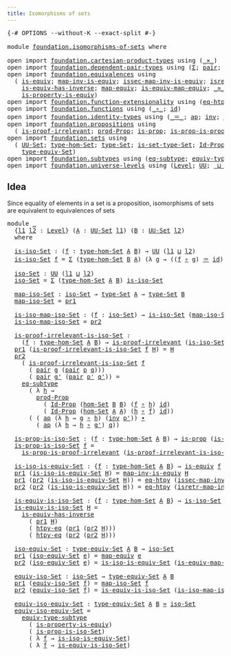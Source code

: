 ```yaml
---
title: Isomorphisms of sets
---
```


<pre class="Agda"><a id="46" class="Symbol">{-#</a> <a id="50" class="Keyword">OPTIONS</a> <a id="58" class="Pragma">--without-K</a> <a id="70" class="Pragma">--exact-split</a> <a id="84" class="Symbol">#-}</a>

<a id="89" class="Keyword">module</a> <a id="96" href="foundation.isomorphisms-of-sets.html" class="Module">foundation.isomorphisms-of-sets</a> <a id="128" class="Keyword">where</a>

<a id="135" class="Keyword">open</a> <a id="140" class="Keyword">import</a> <a id="147" href="foundation.cartesian-product-types.html" class="Module">foundation.cartesian-product-types</a> <a id="182" class="Keyword">using</a> <a id="188" class="Symbol">(</a><a id="189" href="foundation-core.cartesian-product-types.html#590" class="Function Operator">_×_</a><a id="192" class="Symbol">)</a>
<a id="194" class="Keyword">open</a> <a id="199" class="Keyword">import</a> <a id="206" href="foundation.dependent-pair-types.html" class="Module">foundation.dependent-pair-types</a> <a id="238" class="Keyword">using</a> <a id="244" class="Symbol">(</a><a id="245" href="foundation-core.dependent-pair-types.html#515" class="Record">Σ</a><a id="246" class="Symbol">;</a> <a id="248" href="foundation-core.dependent-pair-types.html#588" class="InductiveConstructor">pair</a><a id="252" class="Symbol">;</a> <a id="254" href="foundation-core.dependent-pair-types.html#605" class="Field">pr1</a><a id="257" class="Symbol">;</a> <a id="259" href="foundation-core.dependent-pair-types.html#617" class="Field">pr2</a><a id="262" class="Symbol">)</a>
<a id="264" class="Keyword">open</a> <a id="269" class="Keyword">import</a> <a id="276" href="foundation.equivalences.html" class="Module">foundation.equivalences</a> <a id="300" class="Keyword">using</a>
  <a id="308" class="Symbol">(</a> <a id="310" href="foundation-core.equivalences.html#1556" class="Function">is-equiv</a><a id="318" class="Symbol">;</a> <a id="320" href="foundation-core.equivalences.html#4187" class="Function">map-inv-is-equiv</a><a id="336" class="Symbol">;</a> <a id="338" href="foundation-core.equivalences.html#4265" class="Function">issec-map-inv-is-equiv</a><a id="360" class="Symbol">;</a> <a id="362" href="foundation-core.equivalences.html#4395" class="Function">isretr-map-inv-is-equiv</a><a id="385" class="Symbol">;</a>
    <a id="391" href="foundation-core.equivalences.html#3013" class="Function">is-equiv-has-inverse</a><a id="411" class="Symbol">;</a> <a id="413" href="foundation-core.equivalences.html#1821" class="Function">map-equiv</a><a id="422" class="Symbol">;</a> <a id="424" href="foundation-core.equivalences.html#1876" class="Function">is-equiv-map-equiv</a><a id="442" class="Symbol">;</a> <a id="444" href="foundation-core.equivalences.html#1621" class="Function Operator">_≃_</a><a id="447" class="Symbol">;</a>
    <a id="453" href="foundation.equivalences.html#12145" class="Function">is-property-is-equiv</a><a id="473" class="Symbol">)</a>
<a id="475" class="Keyword">open</a> <a id="480" class="Keyword">import</a> <a id="487" href="foundation.function-extensionality.html" class="Module">foundation.function-extensionality</a> <a id="522" class="Keyword">using</a> <a id="528" class="Symbol">(</a><a id="529" href="foundation-core.function-extensionality.html#1463" class="Function">eq-htpy</a><a id="536" class="Symbol">;</a> <a id="538" href="foundation-core.function-extensionality.html#965" class="Function">htpy-eq</a><a id="545" class="Symbol">)</a>
<a id="547" class="Keyword">open</a> <a id="552" class="Keyword">import</a> <a id="559" href="foundation.functions.html" class="Module">foundation.functions</a> <a id="580" class="Keyword">using</a> <a id="586" class="Symbol">(</a><a id="587" href="foundation-core.functions.html#420" class="Function Operator">_∘_</a><a id="590" class="Symbol">;</a> <a id="592" href="foundation-core.functions.html#322" class="Function">id</a><a id="594" class="Symbol">)</a>
<a id="596" class="Keyword">open</a> <a id="601" class="Keyword">import</a> <a id="608" href="foundation.identity-types.html" class="Module">foundation.identity-types</a> <a id="634" class="Keyword">using</a> <a id="640" class="Symbol">(</a><a id="641" href="foundation-core.identity-types.html#1865" class="Function Operator">_＝_</a><a id="644" class="Symbol">;</a> <a id="646" href="foundation-core.identity-types.html#4003" class="Function">ap</a><a id="648" class="Symbol">;</a> <a id="650" href="foundation-core.identity-types.html#2729" class="Function">inv</a><a id="653" class="Symbol">;</a> <a id="655" href="foundation-core.identity-types.html#2425" class="Function Operator">_∙_</a><a id="658" class="Symbol">)</a>
<a id="660" class="Keyword">open</a> <a id="665" class="Keyword">import</a> <a id="672" href="foundation.propositions.html" class="Module">foundation.propositions</a> <a id="696" class="Keyword">using</a>
  <a id="704" class="Symbol">(</a> <a id="706" href="foundation-core.propositions.html#2278" class="Function">is-proof-irrelevant</a><a id="725" class="Symbol">;</a> <a id="727" href="foundation-core.propositions.html#5874" class="Function">prod-Prop</a><a id="736" class="Symbol">;</a> <a id="738" href="foundation-core.propositions.html#1309" class="Function">is-prop</a><a id="745" class="Symbol">;</a> <a id="747" href="foundation-core.propositions.html#3220" class="Function">is-prop-is-proof-irrelevant</a><a id="774" class="Symbol">)</a>
<a id="776" class="Keyword">open</a> <a id="781" class="Keyword">import</a> <a id="788" href="foundation.sets.html" class="Module">foundation.sets</a> <a id="804" class="Keyword">using</a>
  <a id="812" class="Symbol">(</a> <a id="814" href="foundation-core.sets.html#1190" class="Function">UU-Set</a><a id="820" class="Symbol">;</a> <a id="822" href="foundation.sets.html#4014" class="Function">type-hom-Set</a><a id="834" class="Symbol">;</a> <a id="836" href="foundation-core.sets.html#1304" class="Function">type-Set</a><a id="844" class="Symbol">;</a> <a id="846" href="foundation-core.sets.html#1355" class="Function">is-set-type-Set</a><a id="861" class="Symbol">;</a> <a id="863" href="foundation-core.sets.html#1420" class="Function">Id-Prop</a><a id="870" class="Symbol">;</a> <a id="872" href="foundation.sets.html#4300" class="Function">hom-Set</a><a id="879" class="Symbol">;</a>
    <a id="885" href="foundation.sets.html#4935" class="Function">type-equiv-Set</a><a id="899" class="Symbol">)</a>
<a id="901" class="Keyword">open</a> <a id="906" class="Keyword">import</a> <a id="913" href="foundation.subtypes.html" class="Module">foundation.subtypes</a> <a id="933" class="Keyword">using</a> <a id="939" class="Symbol">(</a><a id="940" href="foundation-core.subtypes.html#3438" class="Function">eq-subtype</a><a id="950" class="Symbol">;</a> <a id="952" href="foundation-core.subtypes.html#6108" class="Function">equiv-type-subtype</a><a id="970" class="Symbol">)</a>
<a id="972" class="Keyword">open</a> <a id="977" class="Keyword">import</a> <a id="984" href="foundation.universe-levels.html" class="Module">foundation.universe-levels</a> <a id="1011" class="Keyword">using</a> <a id="1017" class="Symbol">(</a><a id="1018" href="Agda.Primitive.html#597" class="Postulate">Level</a><a id="1023" class="Symbol">;</a> <a id="1025" href="foundation-core.universe-levels.html#235" class="Primitive">UU</a><a id="1027" class="Symbol">;</a> <a id="1029" href="Agda.Primitive.html#810" class="Primitive Operator">_⊔_</a><a id="1032" class="Symbol">)</a>
</pre>
## Idea

Since equality of elements in a set is a proposition, isomorphisms of sets are equivalent to equivalences of sets

<pre class="Agda"><a id="1171" class="Keyword">module</a> <a id="1178" href="foundation.isomorphisms-of-sets.html#1178" class="Module">_</a>
  <a id="1182" class="Symbol">{</a><a id="1183" href="foundation.isomorphisms-of-sets.html#1183" class="Bound">l1</a> <a id="1186" href="foundation.isomorphisms-of-sets.html#1186" class="Bound">l2</a> <a id="1189" class="Symbol">:</a> <a id="1191" href="Agda.Primitive.html#597" class="Postulate">Level</a><a id="1196" class="Symbol">}</a> <a id="1198" class="Symbol">(</a><a id="1199" href="foundation.isomorphisms-of-sets.html#1199" class="Bound">A</a> <a id="1201" class="Symbol">:</a> <a id="1203" href="foundation-core.sets.html#1190" class="Function">UU-Set</a> <a id="1210" href="foundation.isomorphisms-of-sets.html#1183" class="Bound">l1</a><a id="1212" class="Symbol">)</a> <a id="1214" class="Symbol">(</a><a id="1215" href="foundation.isomorphisms-of-sets.html#1215" class="Bound">B</a> <a id="1217" class="Symbol">:</a> <a id="1219" href="foundation-core.sets.html#1190" class="Function">UU-Set</a> <a id="1226" href="foundation.isomorphisms-of-sets.html#1186" class="Bound">l2</a><a id="1228" class="Symbol">)</a>
  <a id="1232" class="Keyword">where</a>

  <a id="1241" href="foundation.isomorphisms-of-sets.html#1241" class="Function">is-iso-Set</a> <a id="1252" class="Symbol">:</a> <a id="1254" class="Symbol">(</a><a id="1255" href="foundation.isomorphisms-of-sets.html#1255" class="Bound">f</a> <a id="1257" class="Symbol">:</a> <a id="1259" href="foundation.sets.html#4014" class="Function">type-hom-Set</a> <a id="1272" href="foundation.isomorphisms-of-sets.html#1199" class="Bound">A</a> <a id="1274" href="foundation.isomorphisms-of-sets.html#1215" class="Bound">B</a><a id="1275" class="Symbol">)</a> <a id="1277" class="Symbol">→</a> <a id="1279" href="foundation-core.universe-levels.html#235" class="Primitive">UU</a> <a id="1282" class="Symbol">(</a><a id="1283" href="foundation.isomorphisms-of-sets.html#1183" class="Bound">l1</a> <a id="1286" href="Agda.Primitive.html#810" class="Primitive Operator">⊔</a> <a id="1288" href="foundation.isomorphisms-of-sets.html#1186" class="Bound">l2</a><a id="1290" class="Symbol">)</a>
  <a id="1294" href="foundation.isomorphisms-of-sets.html#1241" class="Function">is-iso-Set</a> <a id="1305" href="foundation.isomorphisms-of-sets.html#1305" class="Bound">f</a> <a id="1307" class="Symbol">=</a> <a id="1309" href="foundation-core.dependent-pair-types.html#515" class="Record">Σ</a> <a id="1311" class="Symbol">(</a><a id="1312" href="foundation.sets.html#4014" class="Function">type-hom-Set</a> <a id="1325" href="foundation.isomorphisms-of-sets.html#1215" class="Bound">B</a> <a id="1327" href="foundation.isomorphisms-of-sets.html#1199" class="Bound">A</a><a id="1328" class="Symbol">)</a> <a id="1330" class="Symbol">(λ</a> <a id="1333" href="foundation.isomorphisms-of-sets.html#1333" class="Bound">g</a> <a id="1335" class="Symbol">→</a> <a id="1337" class="Symbol">((</a><a id="1339" href="foundation.isomorphisms-of-sets.html#1305" class="Bound">f</a> <a id="1341" href="foundation-core.functions.html#420" class="Function Operator">∘</a> <a id="1343" href="foundation.isomorphisms-of-sets.html#1333" class="Bound">g</a><a id="1344" class="Symbol">)</a> <a id="1346" href="foundation-core.identity-types.html#1865" class="Function Operator">＝</a> <a id="1348" href="foundation-core.functions.html#322" class="Function">id</a><a id="1350" class="Symbol">)</a> <a id="1352" href="foundation-core.cartesian-product-types.html#590" class="Function Operator">×</a> <a id="1354" class="Symbol">((</a><a id="1356" href="foundation.isomorphisms-of-sets.html#1333" class="Bound">g</a> <a id="1358" href="foundation-core.functions.html#420" class="Function Operator">∘</a> <a id="1360" href="foundation.isomorphisms-of-sets.html#1305" class="Bound">f</a><a id="1361" class="Symbol">)</a> <a id="1363" href="foundation-core.identity-types.html#1865" class="Function Operator">＝</a> <a id="1365" href="foundation-core.functions.html#322" class="Function">id</a><a id="1367" class="Symbol">))</a>

  <a id="1373" href="foundation.isomorphisms-of-sets.html#1373" class="Function">iso-Set</a> <a id="1381" class="Symbol">:</a> <a id="1383" href="foundation-core.universe-levels.html#235" class="Primitive">UU</a> <a id="1386" class="Symbol">(</a><a id="1387" href="foundation.isomorphisms-of-sets.html#1183" class="Bound">l1</a> <a id="1390" href="Agda.Primitive.html#810" class="Primitive Operator">⊔</a> <a id="1392" href="foundation.isomorphisms-of-sets.html#1186" class="Bound">l2</a><a id="1394" class="Symbol">)</a>
  <a id="1398" href="foundation.isomorphisms-of-sets.html#1373" class="Function">iso-Set</a> <a id="1406" class="Symbol">=</a> <a id="1408" href="foundation-core.dependent-pair-types.html#515" class="Record">Σ</a> <a id="1410" class="Symbol">(</a><a id="1411" href="foundation.sets.html#4014" class="Function">type-hom-Set</a> <a id="1424" href="foundation.isomorphisms-of-sets.html#1199" class="Bound">A</a> <a id="1426" href="foundation.isomorphisms-of-sets.html#1215" class="Bound">B</a><a id="1427" class="Symbol">)</a> <a id="1429" href="foundation.isomorphisms-of-sets.html#1241" class="Function">is-iso-Set</a>

  <a id="1443" href="foundation.isomorphisms-of-sets.html#1443" class="Function">map-iso-Set</a> <a id="1455" class="Symbol">:</a> <a id="1457" href="foundation.isomorphisms-of-sets.html#1373" class="Function">iso-Set</a> <a id="1465" class="Symbol">→</a> <a id="1467" href="foundation-core.sets.html#1304" class="Function">type-Set</a> <a id="1476" href="foundation.isomorphisms-of-sets.html#1199" class="Bound">A</a> <a id="1478" class="Symbol">→</a> <a id="1480" href="foundation-core.sets.html#1304" class="Function">type-Set</a> <a id="1489" href="foundation.isomorphisms-of-sets.html#1215" class="Bound">B</a>
  <a id="1493" href="foundation.isomorphisms-of-sets.html#1443" class="Function">map-iso-Set</a> <a id="1505" class="Symbol">=</a> <a id="1507" href="foundation-core.dependent-pair-types.html#605" class="Field">pr1</a>

  <a id="1514" href="foundation.isomorphisms-of-sets.html#1514" class="Function">is-iso-map-iso-Set</a> <a id="1533" class="Symbol">:</a> <a id="1535" class="Symbol">(</a><a id="1536" href="foundation.isomorphisms-of-sets.html#1536" class="Bound">f</a> <a id="1538" class="Symbol">:</a> <a id="1540" href="foundation.isomorphisms-of-sets.html#1373" class="Function">iso-Set</a><a id="1547" class="Symbol">)</a> <a id="1549" class="Symbol">→</a> <a id="1551" href="foundation.isomorphisms-of-sets.html#1241" class="Function">is-iso-Set</a> <a id="1562" class="Symbol">(</a><a id="1563" href="foundation.isomorphisms-of-sets.html#1443" class="Function">map-iso-Set</a> <a id="1575" href="foundation.isomorphisms-of-sets.html#1536" class="Bound">f</a><a id="1576" class="Symbol">)</a>
  <a id="1580" href="foundation.isomorphisms-of-sets.html#1514" class="Function">is-iso-map-iso-Set</a> <a id="1599" class="Symbol">=</a> <a id="1601" href="foundation-core.dependent-pair-types.html#617" class="Field">pr2</a>

  <a id="1608" href="foundation.isomorphisms-of-sets.html#1608" class="Function">is-proof-irrelevant-is-iso-Set</a> <a id="1639" class="Symbol">:</a>
    <a id="1645" class="Symbol">(</a><a id="1646" href="foundation.isomorphisms-of-sets.html#1646" class="Bound">f</a> <a id="1648" class="Symbol">:</a> <a id="1650" href="foundation.sets.html#4014" class="Function">type-hom-Set</a> <a id="1663" href="foundation.isomorphisms-of-sets.html#1199" class="Bound">A</a> <a id="1665" href="foundation.isomorphisms-of-sets.html#1215" class="Bound">B</a><a id="1666" class="Symbol">)</a> <a id="1668" class="Symbol">→</a> <a id="1670" href="foundation-core.propositions.html#2278" class="Function">is-proof-irrelevant</a> <a id="1690" class="Symbol">(</a><a id="1691" href="foundation.isomorphisms-of-sets.html#1241" class="Function">is-iso-Set</a> <a id="1702" href="foundation.isomorphisms-of-sets.html#1646" class="Bound">f</a><a id="1703" class="Symbol">)</a>
  <a id="1707" href="foundation-core.dependent-pair-types.html#605" class="Field">pr1</a> <a id="1711" class="Symbol">(</a><a id="1712" href="foundation.isomorphisms-of-sets.html#1608" class="Function">is-proof-irrelevant-is-iso-Set</a> <a id="1743" href="foundation.isomorphisms-of-sets.html#1743" class="Bound">f</a> <a id="1745" href="foundation.isomorphisms-of-sets.html#1745" class="Bound">H</a><a id="1746" class="Symbol">)</a> <a id="1748" class="Symbol">=</a> <a id="1750" href="foundation.isomorphisms-of-sets.html#1745" class="Bound">H</a>
  <a id="1754" href="foundation-core.dependent-pair-types.html#617" class="Field">pr2</a>
    <a id="1762" class="Symbol">(</a> <a id="1764" href="foundation.isomorphisms-of-sets.html#1608" class="Function">is-proof-irrelevant-is-iso-Set</a> <a id="1795" href="foundation.isomorphisms-of-sets.html#1795" class="Bound">f</a>
      <a id="1803" class="Symbol">(</a> <a id="1805" href="foundation-core.dependent-pair-types.html#588" class="InductiveConstructor">pair</a> <a id="1810" href="foundation.isomorphisms-of-sets.html#1810" class="Bound">g</a> <a id="1812" class="Symbol">(</a><a id="1813" href="foundation-core.dependent-pair-types.html#588" class="InductiveConstructor">pair</a> <a id="1818" href="foundation.isomorphisms-of-sets.html#1818" class="Bound">p</a> <a id="1820" href="foundation.isomorphisms-of-sets.html#1820" class="Bound">q</a><a id="1821" class="Symbol">)))</a>
      <a id="1831" class="Symbol">(</a> <a id="1833" href="foundation-core.dependent-pair-types.html#588" class="InductiveConstructor">pair</a> <a id="1838" href="foundation.isomorphisms-of-sets.html#1838" class="Bound">g&#39;</a> <a id="1841" class="Symbol">(</a><a id="1842" href="foundation-core.dependent-pair-types.html#588" class="InductiveConstructor">pair</a> <a id="1847" href="foundation.isomorphisms-of-sets.html#1847" class="Bound">p&#39;</a> <a id="1850" href="foundation.isomorphisms-of-sets.html#1850" class="Bound">q&#39;</a><a id="1852" class="Symbol">))</a> <a id="1855" class="Symbol">=</a>
    <a id="1861" href="foundation-core.subtypes.html#3438" class="Function">eq-subtype</a>
      <a id="1878" class="Symbol">(</a> <a id="1880" class="Symbol">λ</a> <a id="1882" href="foundation.isomorphisms-of-sets.html#1882" class="Bound">h</a> <a id="1884" class="Symbol">→</a>
        <a id="1894" href="foundation-core.propositions.html#5874" class="Function">prod-Prop</a>
          <a id="1914" class="Symbol">(</a> <a id="1916" href="foundation-core.sets.html#1420" class="Function">Id-Prop</a> <a id="1924" class="Symbol">(</a><a id="1925" href="foundation.sets.html#4300" class="Function">hom-Set</a> <a id="1933" href="foundation.isomorphisms-of-sets.html#1215" class="Bound">B</a> <a id="1935" href="foundation.isomorphisms-of-sets.html#1215" class="Bound">B</a><a id="1936" class="Symbol">)</a> <a id="1938" class="Symbol">(</a><a id="1939" href="foundation.isomorphisms-of-sets.html#1795" class="Bound">f</a> <a id="1941" href="foundation-core.functions.html#420" class="Function Operator">∘</a> <a id="1943" href="foundation.isomorphisms-of-sets.html#1882" class="Bound">h</a><a id="1944" class="Symbol">)</a> <a id="1946" href="foundation-core.functions.html#322" class="Function">id</a><a id="1948" class="Symbol">)</a>
          <a id="1960" class="Symbol">(</a> <a id="1962" href="foundation-core.sets.html#1420" class="Function">Id-Prop</a> <a id="1970" class="Symbol">(</a><a id="1971" href="foundation.sets.html#4300" class="Function">hom-Set</a> <a id="1979" href="foundation.isomorphisms-of-sets.html#1199" class="Bound">A</a> <a id="1981" href="foundation.isomorphisms-of-sets.html#1199" class="Bound">A</a><a id="1982" class="Symbol">)</a> <a id="1984" class="Symbol">(</a><a id="1985" href="foundation.isomorphisms-of-sets.html#1882" class="Bound">h</a> <a id="1987" href="foundation-core.functions.html#420" class="Function Operator">∘</a> <a id="1989" href="foundation.isomorphisms-of-sets.html#1795" class="Bound">f</a><a id="1990" class="Symbol">)</a> <a id="1992" href="foundation-core.functions.html#322" class="Function">id</a><a id="1994" class="Symbol">))</a>
      <a id="2003" class="Symbol">(</a> <a id="2005" class="Symbol">(</a> <a id="2007" href="foundation-core.identity-types.html#4003" class="Function">ap</a> <a id="2010" class="Symbol">(λ</a> <a id="2013" href="foundation.isomorphisms-of-sets.html#2013" class="Bound">h</a> <a id="2015" class="Symbol">→</a> <a id="2017" href="foundation.isomorphisms-of-sets.html#1810" class="Bound">g</a> <a id="2019" href="foundation-core.functions.html#420" class="Function Operator">∘</a> <a id="2021" href="foundation.isomorphisms-of-sets.html#2013" class="Bound">h</a><a id="2022" class="Symbol">)</a> <a id="2024" class="Symbol">(</a><a id="2025" href="foundation-core.identity-types.html#2729" class="Function">inv</a> <a id="2029" href="foundation.isomorphisms-of-sets.html#1847" class="Bound">p&#39;</a><a id="2031" class="Symbol">))</a> <a id="2034" href="foundation-core.identity-types.html#2425" class="Function Operator">∙</a>
        <a id="2044" class="Symbol">(</a> <a id="2046" href="foundation-core.identity-types.html#4003" class="Function">ap</a> <a id="2049" class="Symbol">(λ</a> <a id="2052" href="foundation.isomorphisms-of-sets.html#2052" class="Bound">h</a> <a id="2054" class="Symbol">→</a> <a id="2056" href="foundation.isomorphisms-of-sets.html#2052" class="Bound">h</a> <a id="2058" href="foundation-core.functions.html#420" class="Function Operator">∘</a> <a id="2060" href="foundation.isomorphisms-of-sets.html#1838" class="Bound">g&#39;</a><a id="2062" class="Symbol">)</a> <a id="2064" href="foundation.isomorphisms-of-sets.html#1820" class="Bound">q</a><a id="2065" class="Symbol">))</a>

  <a id="2071" href="foundation.isomorphisms-of-sets.html#2071" class="Function">is-prop-is-iso-Set</a> <a id="2090" class="Symbol">:</a> <a id="2092" class="Symbol">(</a><a id="2093" href="foundation.isomorphisms-of-sets.html#2093" class="Bound">f</a> <a id="2095" class="Symbol">:</a> <a id="2097" href="foundation.sets.html#4014" class="Function">type-hom-Set</a> <a id="2110" href="foundation.isomorphisms-of-sets.html#1199" class="Bound">A</a> <a id="2112" href="foundation.isomorphisms-of-sets.html#1215" class="Bound">B</a><a id="2113" class="Symbol">)</a> <a id="2115" class="Symbol">→</a> <a id="2117" href="foundation-core.propositions.html#1309" class="Function">is-prop</a> <a id="2125" class="Symbol">(</a><a id="2126" href="foundation.isomorphisms-of-sets.html#1241" class="Function">is-iso-Set</a> <a id="2137" href="foundation.isomorphisms-of-sets.html#2093" class="Bound">f</a><a id="2138" class="Symbol">)</a>
  <a id="2142" href="foundation.isomorphisms-of-sets.html#2071" class="Function">is-prop-is-iso-Set</a> <a id="2161" href="foundation.isomorphisms-of-sets.html#2161" class="Bound">f</a> <a id="2163" class="Symbol">=</a>
    <a id="2169" href="foundation-core.propositions.html#3220" class="Function">is-prop-is-proof-irrelevant</a> <a id="2197" class="Symbol">(</a><a id="2198" href="foundation.isomorphisms-of-sets.html#1608" class="Function">is-proof-irrelevant-is-iso-Set</a> <a id="2229" href="foundation.isomorphisms-of-sets.html#2161" class="Bound">f</a><a id="2230" class="Symbol">)</a>

  <a id="2235" href="foundation.isomorphisms-of-sets.html#2235" class="Function">is-iso-is-equiv-Set</a> <a id="2255" class="Symbol">:</a> <a id="2257" class="Symbol">{</a><a id="2258" href="foundation.isomorphisms-of-sets.html#2258" class="Bound">f</a> <a id="2260" class="Symbol">:</a> <a id="2262" href="foundation.sets.html#4014" class="Function">type-hom-Set</a> <a id="2275" href="foundation.isomorphisms-of-sets.html#1199" class="Bound">A</a> <a id="2277" href="foundation.isomorphisms-of-sets.html#1215" class="Bound">B</a><a id="2278" class="Symbol">}</a> <a id="2280" class="Symbol">→</a> <a id="2282" href="foundation-core.equivalences.html#1556" class="Function">is-equiv</a> <a id="2291" href="foundation.isomorphisms-of-sets.html#2258" class="Bound">f</a> <a id="2293" class="Symbol">→</a> <a id="2295" href="foundation.isomorphisms-of-sets.html#1241" class="Function">is-iso-Set</a> <a id="2306" href="foundation.isomorphisms-of-sets.html#2258" class="Bound">f</a>
  <a id="2310" href="foundation-core.dependent-pair-types.html#605" class="Field">pr1</a> <a id="2314" class="Symbol">(</a><a id="2315" href="foundation.isomorphisms-of-sets.html#2235" class="Function">is-iso-is-equiv-Set</a> <a id="2335" href="foundation.isomorphisms-of-sets.html#2335" class="Bound">H</a><a id="2336" class="Symbol">)</a> <a id="2338" class="Symbol">=</a> <a id="2340" href="foundation-core.equivalences.html#4187" class="Function">map-inv-is-equiv</a> <a id="2357" href="foundation.isomorphisms-of-sets.html#2335" class="Bound">H</a>
  <a id="2361" href="foundation-core.dependent-pair-types.html#605" class="Field">pr1</a> <a id="2365" class="Symbol">(</a><a id="2366" href="foundation-core.dependent-pair-types.html#617" class="Field">pr2</a> <a id="2370" class="Symbol">(</a><a id="2371" href="foundation.isomorphisms-of-sets.html#2235" class="Function">is-iso-is-equiv-Set</a> <a id="2391" href="foundation.isomorphisms-of-sets.html#2391" class="Bound">H</a><a id="2392" class="Symbol">))</a> <a id="2395" class="Symbol">=</a> <a id="2397" href="foundation-core.function-extensionality.html#1463" class="Function">eq-htpy</a> <a id="2405" class="Symbol">(</a><a id="2406" href="foundation-core.equivalences.html#4265" class="Function">issec-map-inv-is-equiv</a> <a id="2429" href="foundation.isomorphisms-of-sets.html#2391" class="Bound">H</a><a id="2430" class="Symbol">)</a>
  <a id="2434" href="foundation-core.dependent-pair-types.html#617" class="Field">pr2</a> <a id="2438" class="Symbol">(</a><a id="2439" href="foundation-core.dependent-pair-types.html#617" class="Field">pr2</a> <a id="2443" class="Symbol">(</a><a id="2444" href="foundation.isomorphisms-of-sets.html#2235" class="Function">is-iso-is-equiv-Set</a> <a id="2464" href="foundation.isomorphisms-of-sets.html#2464" class="Bound">H</a><a id="2465" class="Symbol">))</a> <a id="2468" class="Symbol">=</a> <a id="2470" href="foundation-core.function-extensionality.html#1463" class="Function">eq-htpy</a> <a id="2478" class="Symbol">(</a><a id="2479" href="foundation-core.equivalences.html#4395" class="Function">isretr-map-inv-is-equiv</a> <a id="2503" href="foundation.isomorphisms-of-sets.html#2464" class="Bound">H</a><a id="2504" class="Symbol">)</a>

  <a id="2509" href="foundation.isomorphisms-of-sets.html#2509" class="Function">is-equiv-is-iso-Set</a> <a id="2529" class="Symbol">:</a> <a id="2531" class="Symbol">{</a><a id="2532" href="foundation.isomorphisms-of-sets.html#2532" class="Bound">f</a> <a id="2534" class="Symbol">:</a> <a id="2536" href="foundation.sets.html#4014" class="Function">type-hom-Set</a> <a id="2549" href="foundation.isomorphisms-of-sets.html#1199" class="Bound">A</a> <a id="2551" href="foundation.isomorphisms-of-sets.html#1215" class="Bound">B</a><a id="2552" class="Symbol">}</a> <a id="2554" class="Symbol">→</a> <a id="2556" href="foundation.isomorphisms-of-sets.html#1241" class="Function">is-iso-Set</a> <a id="2567" href="foundation.isomorphisms-of-sets.html#2532" class="Bound">f</a> <a id="2569" class="Symbol">→</a> <a id="2571" href="foundation-core.equivalences.html#1556" class="Function">is-equiv</a> <a id="2580" href="foundation.isomorphisms-of-sets.html#2532" class="Bound">f</a>
  <a id="2584" href="foundation.isomorphisms-of-sets.html#2509" class="Function">is-equiv-is-iso-Set</a> <a id="2604" href="foundation.isomorphisms-of-sets.html#2604" class="Bound">H</a> <a id="2606" class="Symbol">=</a>
    <a id="2612" href="foundation-core.equivalences.html#3013" class="Function">is-equiv-has-inverse</a>
      <a id="2639" class="Symbol">(</a> <a id="2641" href="foundation-core.dependent-pair-types.html#605" class="Field">pr1</a> <a id="2645" href="foundation.isomorphisms-of-sets.html#2604" class="Bound">H</a><a id="2646" class="Symbol">)</a>
      <a id="2654" class="Symbol">(</a> <a id="2656" href="foundation-core.function-extensionality.html#965" class="Function">htpy-eq</a> <a id="2664" class="Symbol">(</a><a id="2665" href="foundation-core.dependent-pair-types.html#605" class="Field">pr1</a> <a id="2669" class="Symbol">(</a><a id="2670" href="foundation-core.dependent-pair-types.html#617" class="Field">pr2</a> <a id="2674" href="foundation.isomorphisms-of-sets.html#2604" class="Bound">H</a><a id="2675" class="Symbol">)))</a>
      <a id="2685" class="Symbol">(</a> <a id="2687" href="foundation-core.function-extensionality.html#965" class="Function">htpy-eq</a> <a id="2695" class="Symbol">(</a><a id="2696" href="foundation-core.dependent-pair-types.html#617" class="Field">pr2</a> <a id="2700" class="Symbol">(</a><a id="2701" href="foundation-core.dependent-pair-types.html#617" class="Field">pr2</a> <a id="2705" href="foundation.isomorphisms-of-sets.html#2604" class="Bound">H</a><a id="2706" class="Symbol">)))</a>

  <a id="2713" href="foundation.isomorphisms-of-sets.html#2713" class="Function">iso-equiv-Set</a> <a id="2727" class="Symbol">:</a> <a id="2729" href="foundation.sets.html#4935" class="Function">type-equiv-Set</a> <a id="2744" href="foundation.isomorphisms-of-sets.html#1199" class="Bound">A</a> <a id="2746" href="foundation.isomorphisms-of-sets.html#1215" class="Bound">B</a> <a id="2748" class="Symbol">→</a> <a id="2750" href="foundation.isomorphisms-of-sets.html#1373" class="Function">iso-Set</a>
  <a id="2760" href="foundation-core.dependent-pair-types.html#605" class="Field">pr1</a> <a id="2764" class="Symbol">(</a><a id="2765" href="foundation.isomorphisms-of-sets.html#2713" class="Function">iso-equiv-Set</a> <a id="2779" href="foundation.isomorphisms-of-sets.html#2779" class="Bound">e</a><a id="2780" class="Symbol">)</a> <a id="2782" class="Symbol">=</a> <a id="2784" href="foundation-core.equivalences.html#1821" class="Function">map-equiv</a> <a id="2794" href="foundation.isomorphisms-of-sets.html#2779" class="Bound">e</a>
  <a id="2798" href="foundation-core.dependent-pair-types.html#617" class="Field">pr2</a> <a id="2802" class="Symbol">(</a><a id="2803" href="foundation.isomorphisms-of-sets.html#2713" class="Function">iso-equiv-Set</a> <a id="2817" href="foundation.isomorphisms-of-sets.html#2817" class="Bound">e</a><a id="2818" class="Symbol">)</a> <a id="2820" class="Symbol">=</a> <a id="2822" href="foundation.isomorphisms-of-sets.html#2235" class="Function">is-iso-is-equiv-Set</a> <a id="2842" class="Symbol">(</a><a id="2843" href="foundation-core.equivalences.html#1876" class="Function">is-equiv-map-equiv</a> <a id="2862" href="foundation.isomorphisms-of-sets.html#2817" class="Bound">e</a><a id="2863" class="Symbol">)</a>

  <a id="2868" href="foundation.isomorphisms-of-sets.html#2868" class="Function">equiv-iso-Set</a> <a id="2882" class="Symbol">:</a> <a id="2884" href="foundation.isomorphisms-of-sets.html#1373" class="Function">iso-Set</a> <a id="2892" class="Symbol">→</a> <a id="2894" href="foundation.sets.html#4935" class="Function">type-equiv-Set</a> <a id="2909" href="foundation.isomorphisms-of-sets.html#1199" class="Bound">A</a> <a id="2911" href="foundation.isomorphisms-of-sets.html#1215" class="Bound">B</a>
  <a id="2915" href="foundation-core.dependent-pair-types.html#605" class="Field">pr1</a> <a id="2919" class="Symbol">(</a><a id="2920" href="foundation.isomorphisms-of-sets.html#2868" class="Function">equiv-iso-Set</a> <a id="2934" href="foundation.isomorphisms-of-sets.html#2934" class="Bound">f</a><a id="2935" class="Symbol">)</a> <a id="2937" class="Symbol">=</a> <a id="2939" href="foundation.isomorphisms-of-sets.html#1443" class="Function">map-iso-Set</a> <a id="2951" href="foundation.isomorphisms-of-sets.html#2934" class="Bound">f</a>
  <a id="2955" href="foundation-core.dependent-pair-types.html#617" class="Field">pr2</a> <a id="2959" class="Symbol">(</a><a id="2960" href="foundation.isomorphisms-of-sets.html#2868" class="Function">equiv-iso-Set</a> <a id="2974" href="foundation.isomorphisms-of-sets.html#2974" class="Bound">f</a><a id="2975" class="Symbol">)</a> <a id="2977" class="Symbol">=</a> <a id="2979" href="foundation.isomorphisms-of-sets.html#2509" class="Function">is-equiv-is-iso-Set</a> <a id="2999" class="Symbol">(</a><a id="3000" href="foundation.isomorphisms-of-sets.html#1514" class="Function">is-iso-map-iso-Set</a> <a id="3019" href="foundation.isomorphisms-of-sets.html#2974" class="Bound">f</a><a id="3020" class="Symbol">)</a>

  <a id="3025" href="foundation.isomorphisms-of-sets.html#3025" class="Function">equiv-iso-equiv-Set</a> <a id="3045" class="Symbol">:</a> <a id="3047" href="foundation.sets.html#4935" class="Function">type-equiv-Set</a> <a id="3062" href="foundation.isomorphisms-of-sets.html#1199" class="Bound">A</a> <a id="3064" href="foundation.isomorphisms-of-sets.html#1215" class="Bound">B</a> <a id="3066" href="foundation-core.equivalences.html#1621" class="Function Operator">≃</a> <a id="3068" href="foundation.isomorphisms-of-sets.html#1373" class="Function">iso-Set</a>
  <a id="3078" href="foundation.isomorphisms-of-sets.html#3025" class="Function">equiv-iso-equiv-Set</a> <a id="3098" class="Symbol">=</a>
    <a id="3104" href="foundation-core.subtypes.html#6108" class="Function">equiv-type-subtype</a>
      <a id="3129" class="Symbol">(</a> <a id="3131" href="foundation.equivalences.html#12145" class="Function">is-property-is-equiv</a><a id="3151" class="Symbol">)</a>
      <a id="3159" class="Symbol">(</a> <a id="3161" href="foundation.isomorphisms-of-sets.html#2071" class="Function">is-prop-is-iso-Set</a><a id="3179" class="Symbol">)</a>
      <a id="3187" class="Symbol">(</a> <a id="3189" class="Symbol">λ</a> <a id="3191" href="foundation.isomorphisms-of-sets.html#3191" class="Bound">f</a> <a id="3193" class="Symbol">→</a> <a id="3195" href="foundation.isomorphisms-of-sets.html#2235" class="Function">is-iso-is-equiv-Set</a><a id="3214" class="Symbol">)</a>
      <a id="3222" class="Symbol">(</a> <a id="3224" class="Symbol">λ</a> <a id="3226" href="foundation.isomorphisms-of-sets.html#3226" class="Bound">f</a> <a id="3228" class="Symbol">→</a> <a id="3230" href="foundation.isomorphisms-of-sets.html#2509" class="Function">is-equiv-is-iso-Set</a><a id="3249" class="Symbol">)</a>
</pre>